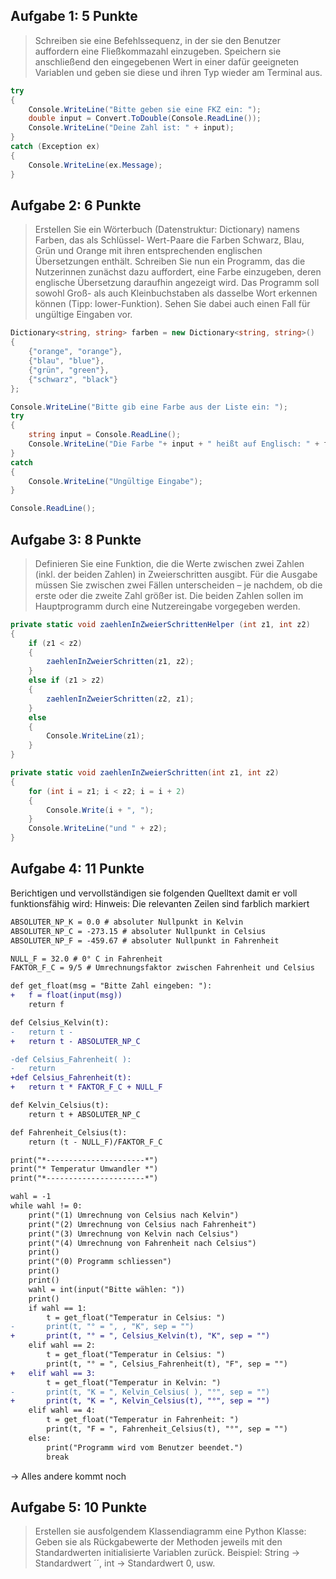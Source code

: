 ## Aufgabe 1: 5 Punkte
> Schreiben sie eine Befehlssequenz, in der sie den Benutzer auffordern eine Fließkommazahl einzugeben. Speichern sie anschließend den eingegebenen Wert in einer dafür geeigneten Variablen und geben sie diese und ihren Typ wieder am Terminal aus.

```csharp
try
{
	Console.WriteLine("Bitte geben sie eine FKZ ein: ");
	double input = Convert.ToDouble(Console.ReadLine());
	Console.WriteLine("Deine Zahl ist: " + input);
}
catch (Exception ex)
{
	Console.WriteLine(ex.Message);
}
```

## Aufgabe 2: 6 Punkte 
> Erstellen Sie ein Wörterbuch (Datenstruktur: Dictionary) namens Farben, das als Schlüssel- Wert-Paare die Farben Schwarz, Blau, Grün und Orange mit ihren entsprechenden englischen Übersetzungen enthält. Schreiben Sie nun ein Programm, das die Nutzerinnen zunächst dazu auffordert, eine Farbe einzugeben, deren englische Übersetzung daraufhin angezeigt wird. Das Programm soll sowohl Groß- als auch Kleinbuchstaben als dasselbe Wort erkennen können (Tipp: lower-Funktion). Sehen Sie dabei auch einen Fall für ungültige Eingaben vor.

```csharp
Dictionary<string, string> farben = new Dictionary<string, string>()
{
	{"orange", "orange"},
	{"blau", "blue"},
	{"grün", "green"},
	{"schwarz", "black"}
};

Console.WriteLine("Bitte gib eine Farbe aus der Liste ein: ");
try
{
	string input = Console.ReadLine();
	Console.WriteLine("Die Farbe "+ input + " heißt auf Englisch: " + farben[input.ToLower()]);
}
catch
{
	Console.WriteLine("Ungültige Eingabe");
}

Console.ReadLine();
```

## Aufgabe 3: 8 Punkte 
> Definieren Sie eine Funktion, die die Werte zwischen zwei Zahlen (inkl. der beiden Zahlen) in Zweierschritten ausgibt. Für die Ausgabe müssen Sie zwischen zwei Fällen unterscheiden – je nachdem, ob die erste oder die zweite Zahl größer ist. Die beiden Zahlen sollen im Hauptprogramm durch eine Nutzereingabe vorgegeben werden.

```csharp
private static void zaehlenInZweierSchrittenHelper (int z1, int z2)
{
	if (z1 < z2)
	{
		zaehlenInZweierSchritten(z1, z2);
	}
	else if (z1 > z2)
	{
		zaehlenInZweierSchritten(z2, z1);
	}
	else
	{
		Console.WriteLine(z1);
	}
}

private static void zaehlenInZweierSchritten(int z1, int z2)
{
	for (int i = z1; i < z2; i = i + 2)
	{
		Console.Write(i + ", ");
	}
	Console.WriteLine("und " + z2);
}
```

## Aufgabe 4: 11 Punkte
Berichtigen und vervollständigen sie folgenden Quelltext damit er voll funktionsfähig wird: Hinweis: Die relevanten Zeilen sind farblich markiert
```diff
ABSOLUTER_NP_K = 0.0 # absoluter Nullpunkt in Kelvin 
ABSOLUTER_NP_C = -273.15 # absoluter Nullpunkt in Celsius 
ABSOLUTER_NP_F = -459.67 # absoluter Nullpunkt in Fahrenheit 

NULL_F = 32.0 # 0° C in Fahrenheit 
FAKTOR_F_C = 9/5 # Umrechnungsfaktor zwischen Fahrenheit und Celsius 

def get_float(msg = "Bitte Zahl eingeben: "): 
+	f = float(input(msg))
	return f 

def Celsius_Kelvin(t): 
-	return t - 
+	return t - ABSOLUTER_NP_C

-def Celsius_Fahrenheit( ): 
-	return 
+def Celsius_Fahrenheit(t):
+	return t * FAKTOR_F_C + NULL_F

def Kelvin_Celsius(t): 
	return t + ABSOLUTER_NP_C 

def Fahrenheit_Celsius(t): 
	return (t - NULL_F)/FAKTOR_F_C 

print("*----------------------*") 
print("* Temperatur Umwandler *") 
print("*----------------------*") 

wahl = -1 
while wahl != 0: 
	print("(1) Umrechnung von Celsius nach Kelvin") 
	print("(2) Umrechnung von Celsius nach Fahrenheit") 
	print("(3) Umrechnung von Kelvin nach Celsius") 
	print("(4) Umrechnung von Fahrenheit nach Celsius") 
	print() 
	print("(0) Programm schliessen") 
	print() 
	print() 
	wahl = int(input("Bitte wählen: ")) 
	print() 
	if wahl == 1: 
		t = get_float("Temperatur in Celsius: ") 
-		print(t, "° = ", , "K", sep = "") 
+		print(t, "° = ", Celsius_Kelvin(t), "K", sep = "")
	elif wahl == 2: 
		t = get_float("Temperatur in Celsius: ") 
		print(t, "° = ", Celsius_Fahrenheit(t), "F", sep = "") 
+	elif wahl == 3:		
		t = get_float("Temperatur in Kelvin: ") 
-		print(t, "K = ", Kelvin_Celsius( ), "°", sep = "") 
+		print(t, "K = ", Kelvin_Celsius(t), "°", sep = "")
	elif wahl == 4: 
		t = get_float("Temperatur in Fahrenheit: ") 
		print(t, "F = ", Fahrenheit_Celsius(t), "°", sep = "") 
	else: 
		print("Programm wird vom Benutzer beendet.") 
		break
```

-> Alles andere kommt noch

## Aufgabe 5: 10 Punkte

> Erstellen sie ausfolgendem Klassendiagramm eine Python Klasse: Geben sie als Rückgabewerte der Methoden jeweils mit den Standardwerten initialisierte Variablen zurück. Beispiel: String -> Standardwert ´´, int -> Standardwert 0, usw.

